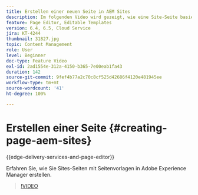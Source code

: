 ```yaml
---
title: Erstellen einer neuen Seite in AEM Sites
description: Im folgenden Video wird gezeigt, wie eine Site-Seite basierend auf einer Vorlage in Adobe Experience Manager erstellt wird.
feature: Page Editor, Editable Templates
version: 6.4, 6.5, Cloud Service
jira: KT-4244
thumbnail: 31827.jpg
topic: Content Management
role: User
level: Beginner
doc-type: Feature Video
exl-id: 2ad1554e-312a-4150-b365-7e00eab1fa43
duration: 142
source-git-commit: 9fef4b77a2c70c8cf525d42686f4120e481945ee
workflow-type: tm+mt
source-wordcount: '41'
ht-degree: 100%

---
```


# Erstellen einer Seite {#creating-page-aem-sites}

{{edge-delivery-services-and-page-editor}}

Erfahren Sie, wie Sie Sites-Seiten mit Seitenvorlagen in Adobe Experience Manager erstellen.

>[!VIDEO](https://video.tv.adobe.com/v/31827?quality=12&learn=on)

